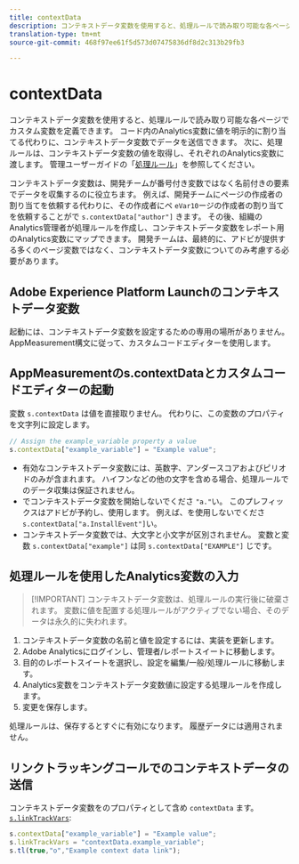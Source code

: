 ```yaml
---
title: contextData
description: コンテキストデータ変数を使用すると、処理ルールで読み取り可能な各ページでカスタム変数を定義できます。
translation-type: tm+mt
source-git-commit: 468f97ee61f5d573d07475836df8d2c313b29fb3

---
```



# contextData

コンテキストデータ変数を使用すると、処理ルールで読み取り可能な各ページでカスタム変数を定義できます。 コード内のAnalytics変数に値を明示的に割り当てる代わりに、コンテキストデータ変数でデータを送信できます。 次に、処理ルールは、コンテキストデータ変数の値を取得し、それぞれのAnalytics変数に渡します。 管理ユーザーガイドの「[処理ルール](/help/admin/admin/c-processing-rules/c-processing-rules-configuration/t-processing-rules.md)」を参照してください。

コンテキストデータ変数は、開発チームが番号付き変数ではなく名前付きの要素でデータを収集するのに役立ちます。 例えば、開発チームにページの作成者の割り当てを依頼する代わりに、その作成者にペ `eVar10`ージの作成者の割り当てを依頼することがで `s.contextData["author"]` きます。 その後、組織のAnalytics管理者が処理ルールを作成し、コンテキストデータ変数をレポート用のAnalytics変数にマップできます。 開発チームは、最終的に、アドビが提供する多くのページ変数ではなく、コンテキストデータ変数についてのみ考慮する必要があります。

## Adobe Experience Platform Launchのコンテキストデータ変数

起動には、コンテキストデータ変数を設定するための専用の場所がありません。 AppMeasurement構文に従って、カスタムコードエディターを使用します。

## AppMeasurementのs.contextDataとカスタムコードエディターの起動

変数 `s.contextData` は値を直接取りません。 代わりに、この変数のプロパティを文字列に設定します。

```js
// Assign the example_variable property a value
s.contextData["example_variable"] = "Example value";
```

* 有効なコンテキストデータ変数には、英数字、アンダースコアおよびピリオドのみが含まれます。 ハイフンなどの他の文字を含める場合、処理ルールでのデータ収集は保証されません。
* でコンテキストデータ変数を開始しないでくださ `"a."`い。 このプレフィックスはアドビが予約し、使用します。 例えば、を使用しないでくださ `s.contextData["a.InstallEvent"]`い。
* コンテキストデータ変数では、大文字と小文字が区別されません。 変数と変数 `s.contextData["example"]` は同 `s.contextData["EXAMPLE"]` じです。

## 処理ルールを使用したAnalytics変数の入力

> [!IMPORTANT] コンテキストデータ変数は、処理ルールの実行後に破棄されます。 変数に値を配置する処理ルールがアクティブでない場合、そのデータは永久的に失われます。

1. コンテキストデータ変数の名前と値を設定するには、実装を更新します。
2. Adobe Analyticsにログインし、管理者/レポートスイートに移動します。
3. 目的のレポートスイートを選択し、設定を編集/一般/処理ルールに移動します。
4. Analytics変数をコンテキストデータ変数値に設定する処理ルールを作成します。
5. 変更を保存します。

処理ルールは、保存するとすぐに有効になります。 履歴データには適用されません。

## リンクトラッキングコールでのコンテキストデータの送信

コンテキストデータ変数をのプロパティとして含め `contextData` ます。 [`s.linkTrackVars`](../config-vars/linktrackvars.md):

```js
s.contextData["example_variable"] = "Example value";
s.linkTrackVars = "contextData.example_variable";
s.tl(true,"o","Example context data link");
```
